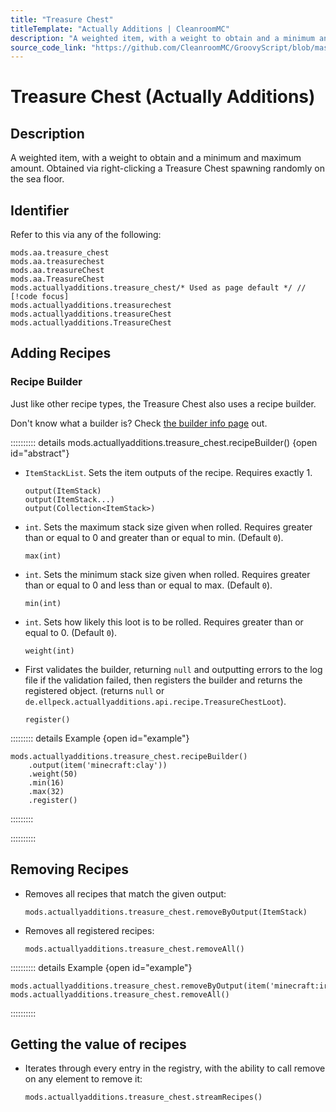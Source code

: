 ```yaml
---
title: "Treasure Chest"
titleTemplate: "Actually Additions | CleanroomMC"
description: "A weighted item, with a weight to obtain and a minimum and maximum amount. Obtained via right-clicking a Treasure Chest spawning randomly on the sea floor."
source_code_link: "https://github.com/CleanroomMC/GroovyScript/blob/master/src/main/java/com/cleanroommc/groovyscript/compat/mods/actuallyadditions/TreasureChest.java"
---
```


# Treasure Chest (Actually Additions)

## Description

A weighted item, with a weight to obtain and a minimum and maximum amount. Obtained via right-clicking a Treasure Chest spawning randomly on the sea floor.

## Identifier

Refer to this via any of the following:

```groovy:no-line-numbers {5}
mods.aa.treasure_chest
mods.aa.treasurechest
mods.aa.treasureChest
mods.aa.TreasureChest
mods.actuallyadditions.treasure_chest/* Used as page default */ // [!code focus]
mods.actuallyadditions.treasurechest
mods.actuallyadditions.treasureChest
mods.actuallyadditions.TreasureChest
```


## Adding Recipes

### Recipe Builder

Just like other recipe types, the Treasure Chest also uses a recipe builder.

Don't know what a builder is? Check [the builder info page](../../groovy/builder.md) out.

:::::::::: details mods.actuallyadditions.treasure_chest.recipeBuilder() {open id="abstract"}
- `ItemStackList`. Sets the item outputs of the recipe. Requires exactly 1.

    ```groovy:no-line-numbers
    output(ItemStack)
    output(ItemStack...)
    output(Collection<ItemStack>)
    ```

- `int`. Sets the maximum stack size given when rolled. Requires greater than or equal to 0 and greater than or equal to min. (Default `0`).

    ```groovy:no-line-numbers
    max(int)
    ```

- `int`. Sets the minimum stack size given when rolled. Requires greater than or equal to 0 and less than or equal to max. (Default `0`).

    ```groovy:no-line-numbers
    min(int)
    ```

- `int`. Sets how likely this loot is to be rolled. Requires greater than or equal to 0. (Default `0`).

    ```groovy:no-line-numbers
    weight(int)
    ```

- First validates the builder, returning `null` and outputting errors to the log file if the validation failed, then registers the builder and returns the registered object. (returns `null` or `de.ellpeck.actuallyadditions.api.recipe.TreasureChestLoot`).

    ```groovy:no-line-numbers
    register()
    ```

::::::::: details Example {open id="example"}
```groovy:no-line-numbers
mods.actuallyadditions.treasure_chest.recipeBuilder()
    .output(item('minecraft:clay'))
    .weight(50)
    .min(16)
    .max(32)
    .register()
```

:::::::::

::::::::::

## Removing Recipes

- Removes all recipes that match the given output:

    ```groovy:no-line-numbers
    mods.actuallyadditions.treasure_chest.removeByOutput(ItemStack)
    ```

- Removes all registered recipes:

    ```groovy:no-line-numbers
    mods.actuallyadditions.treasure_chest.removeAll()
    ```

:::::::::: details Example {open id="example"}
```groovy:no-line-numbers
mods.actuallyadditions.treasure_chest.removeByOutput(item('minecraft:iron_ingot'))
mods.actuallyadditions.treasure_chest.removeAll()
```

::::::::::

## Getting the value of recipes

- Iterates through every entry in the registry, with the ability to call remove on any element to remove it:

    ```groovy:no-line-numbers
    mods.actuallyadditions.treasure_chest.streamRecipes()
    ```

